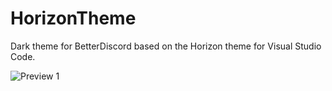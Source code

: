# HorizonTheme
Dark theme for BetterDiscord based on the Horizon theme for Visual Studio Code.

![Preview 1](https://i.imgur.com/v1ygvxP.png "Preview 1")
